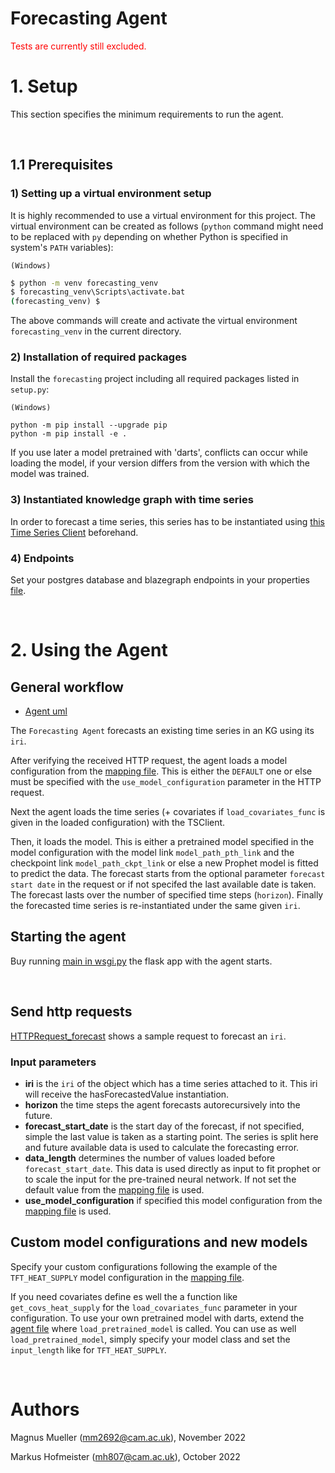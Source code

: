 # Forecasting Agent

<span style="color:red">Tests are currently still excluded.</span>

# 1. Setup

This section specifies the minimum requirements to run the agent. 

&nbsp;
## 1.1 Prerequisites


### **1) Setting up a virtual environment setup**

It is highly recommended to use a virtual environment for this project. The virtual environment can be created as follows (`python` command might need to be replaced with `py` depending on whether Python is specified in system's `PATH` variables):

`(Windows)`
```cmd
$ python -m venv forecasting_venv
$ forecasting_venv\Scripts\activate.bat
(forecasting_venv) $
```
The above commands will create and activate the virtual environment `forecasting_venv` in the current directory.

### **2) Installation of required packages**

Install the `forecasting` project including all required packages listed in `setup.py`:

`(Windows)`
```
python -m pip install --upgrade pip  
python -m pip install -e . 
```
If you use later a model pretrained with 'darts', conflicts can occur while loading the model, if your version differs from the version with which the model was trained.

### **3) Instantiated knowledge graph with time series**

In order to forecast a time series, this series has to be instantiated using  [this Time Series Client](https://github.com/cambridge-cares/TheWorldAvatar/tree/main/JPS_BASE_LIB/src/main/java/uk/ac/cam/cares/jps/base/timeseries) beforehand.    

### **4) Endpoints**

Set your postgres database and blazegraph endpoints in your properties [file](./resources/timeseries.properties). 


&nbsp;
# 2. Using the Agent
## General workflow
- [Agent uml](https://lucid.app/lucidchart/def34dba-537c-48c7-9fa4-89bda55b4dc5/edit?viewport_loc=-3263%2C-197%2C3677%2C1765%2C0_0&invitationId=inv_1ed2a56a-16f0-4884-a5cb-a5aa69daba1e)

The `Forecasting Agent` forecasts an existing time series in an KG using its `iri`.

After verifying the received HTTP request, the agent loads a model configuration from the [mapping file]. This is either the `DEFAULT` one or else must be specified with the `use_model_configuration` parameter in the HTTP request.

Next the agent loads the time series (+ covariates if `load_covariates_func` is given in the loaded configuration) with the TSClient. 

Then, it loads the model. This is either a pretrained model specified in the model configuration with the model link `model_path_pth_link` and the checkpoint link `model_path_ckpt_link` or else a new Prophet model is fitted to predict the data. The forecast starts from the optional parameter `forecast start date` in the request or if not specifed the last available date is taken. The forecast lasts over the number of specified time steps (`horizon`).
Finally the forecasted time series is re-instantiated under the same given `iri`. 

## Starting the agent
Buy running [main in wsgi.py](./forecasting/flaskapp/wsgi.py) the flask app with the agent starts.  


&nbsp;
## Send http requests
[HTTPRequest_forecast](./resources/HTTP_request_forecast.http) shows a sample request to forecast an `iri`. 

### Input parameters
- **iri** is the `iri` of the object which has a time series attached to it. This iri will receive the hasForecastedValue instantiation.
- **horizon** the time steps the agent forecasts autorecursively into the future.
- **forecast_start_date** is the start day of the forecast, if not specified, simple the last value is taken as a starting point. The series is split here and future available data is used to calculate the forecasting error.
- **data_length** determines the number of values loaded before `forecast_start_date`. This data is used directly as input to fit prophet or to scale the input for the pre-trained neural network.
If not set the default value from the [mapping file] is used.
- **use_model_configuration** if specified this model configuration from the [mapping file] is used.  


## Custom model configurations and new models
Specify your custom configurations following the example of the `TFT_HEAT_SUPPLY` model configuration in the [mapping file]. 

If you need covariates define es well the a function like `get_covs_heat_supply` for the `load_covariates_func` parameter in your configuration. To use your own pretrained model with darts, extend the [agent file] where `load_pretrained_model` is called. You can use as well `load_pretrained_model`, simply specify your model class and set the `input_length` like for `TFT_HEAT_SUPPLY`. 





&nbsp;
# Authors #
Magnus Mueller (mm2692@cam.ac.uk), November 2022

Markus Hofmeister (mh807@cam.ac.uk), October 2022


<!-- Links -->
<!-- websites -->
[agent file]: /forecasting/forecasting_agent/agent.py
[mapping file]: /forecasting/datamodel/data_mapping.py
[allows you to publish and install packages]: https://docs.github.com/en/packages/working-with-a-github-packages-registry/working-with-the-apache-maven-registry#authenticating-to-github-packages
[Create SSH key]: https://docs.digitalocean.com/products/droplets/how-to/add-ssh-keys/create-with-openssh/
[Container registry on Github]: https://ghcr.io
[Github package repository]: https://github.com/cambridge-cares/TheWorldAvatar/wiki/Packages
[http://localhost:5000/]: http://localhost:5000/
[Java Runtime Environment version >=11]: https://adoptopenjdk.net/?variant=openjdk8&jvmVariant=hotspot
[JDBC driver]: https://jdbc.postgresql.org/download/ 
[OntoBuiltEnv]: http://www.theworldavatar.com/ontology/ontobuiltenv/OntoBuiltEnv.owl
[personal access token]: https://docs.github.com/en/github/authenticating-to-github/creating-a-personal-access-token
[py4jps]: https://pypi.org/project/py4jps/#description
[Upload SSH key]: https://docs.digitalocean.com/products/droplets/how-to/add-ssh-keys/to-existing-droplet/
[VSCode via SSH]: https://code.visualstudio.com/docs/remote/ssh
[HM Land Registry Open Data]: https://landregistry.data.gov.uk/
[Price Paid Linked Data]: https://landregistry.data.gov.uk/app/root/doc/ppd
[UK House Price Index Linked Data]: https://landregistry.data.gov.uk/app/ukhpi/doc
[HM Land Registry SPARQL endpoint]: http://landregistry.data.gov.uk/landregistry/query

<!-- github -->
[Common stack scripts]: https://github.com/cambridge-cares/TheWorldAvatar/tree/main/Deploy/stacks/dynamic/common-scripts
[credentials]: https://github.com/cambridge-cares/TheWorldAvatar/tree/1376-dev-building-matching-agent/Agents/BuildingMatchingAgent/credentials
[JPS_BASE_LIB]: https://github.com/cambridge-cares/TheWorldAvatar/tree/main/JPS_BASE_LIB
[spin up the stack]: https://github.com/cambridge-cares/TheWorldAvatar/blob/main/Deploy/stacks/dynamic/stack-manager/README.md
[Stack-Clients]: https://github.com/cambridge-cares/TheWorldAvatar/tree/dev-MetOfficeAgent-withinStack/Deploy/stacks/dynamic/stack-clients
[TheWorldAvatar]: https://github.com/cambridge-cares/TheWorldAvatar
[EPC Agent]: https://github.com/cambridge-cares/TheWorldAvatar/tree/dev-EPCInstantiationAgent/Agents/EnergyPerformanceCertificateAgent

<!-- files -->
[Dockerfile]: ./Dockerfile
[docker compose file]: ./docker-compose.yml
[resources]: ./resources
[stack.sh]: ./stack.sh
[stack_configs]: ./landregistry/utils/stack_configs.py